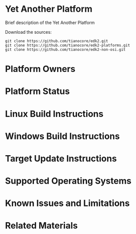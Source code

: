 # Yet Another Platform

Brief description of the Yet Another Platform

Download the sources:

```
git clone https://github.com/tianocore/edk2.git
git clone https://github.com/tianocore/edk2-platforms.git
git clone https://github.com/tianocore/edk2-non-osi.git
```

# Platform Owners

# Platform Status

# Linux Build Instructions

# Windows Build Instructions

# Target Update Instructions

# Supported Operating Systems

# Known Issues and Limitations

# Related Materials
